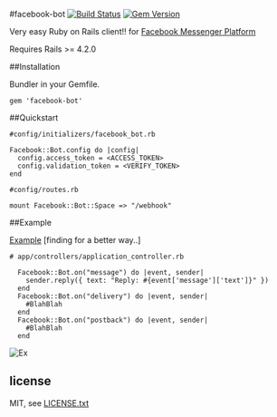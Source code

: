 #facebook-bot
[![Build Status](https://travis-ci.org/jun85664396/facebook-bot.svg?branch=master)](https://travis-ci.org/jun85664396/facebook-bot)
[![Gem Version](https://badge.fury.io/rb/facebook-bot.svg)](https://badge.fury.io/rb/facebook-bot)

Very easy Ruby on Rails client!! for [Facebook Messenger Platform](https://developers.facebook.com/docs/messenger-platform)

Requires Rails >= 4.2.0

##Installation

Bundler in your Gemfile.

    gem 'facebook-bot'

##Quickstart

    #config/initializers/facebook_bot.rb
    
    Facebook::Bot.config do |config|
      config.access_token = <ACCESS_TOKEN>
      config.validation_token = <VERIFY_TOKEN>
    end
    
    #config/routes.rb
    
    mount Facebook::Bot::Space => "/webhook"
    
    
##Example

[Example](https://github.com/jun85664396/facebook-bot/blob/master/example/facebook_bot.rb) [finding for a better way..]

    # app/controllers/application_controller.rb
    
      Facebook::Bot.on("message") do |event, sender|
        sender.reply({ text: "Reply: #{event['message']['text']}" })
      end
      Facebook::Bot.on("delivery") do |event, sender|
        #BlahBlah
      end
      Facebook::Bot.on("postback") do |event, sender|
        #BlahBlah
      end
    
![Ex](https://camo.githubusercontent.com/2452b2ca2f748f2695e545c5c14e70356df5d673/68747470733a2f2f692e696d6775722e636f6d2f59544d4f5967362e676966)

## license

MIT, see [LICENSE.txt](LICENSE.txt)
